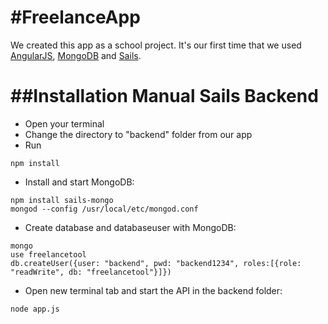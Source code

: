 #FreelanceApp
===========================

We created this app as a school project. It's our first time that we used [AngularJS](https://angularjs.org/), [MongoDB](https://www.mongodb.org/) and [Sails](http://sailsjs.org/#!/).

##Installation Manual Sails Backend
==================================

* Open your terminal
* Change the directory to "backend" folder from our app
* Run
```
npm install
```
* Install and start MongoDB:
```
npm install sails-mongo
mongod --config /usr/local/etc/mongod.conf
```
* Create database and databaseuser with MongoDB:
```
mongo
use freelancetool
db.createUser({user: "backend", pwd: "backend1234", roles:[{role: "readWrite", db: "freelancetool"}]})
```
* Open new terminal tab and start the API in the backend folder:
```
node app.js
```
